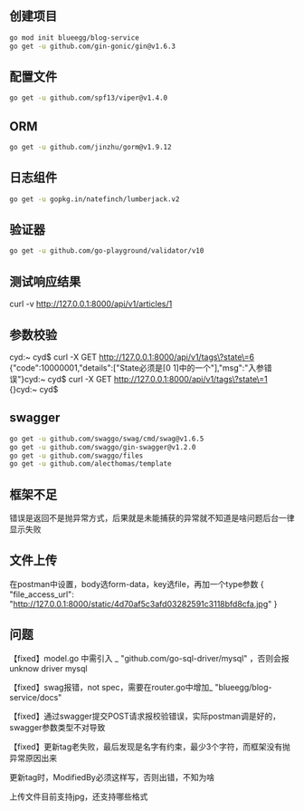 ## 创建项目

```bash
go mod init blueegg/blog-service
go get -u github.com/gin-gonic/gin@v1.6.3
```

## 配置文件

```bash
go get -u github.com/spf13/viper@v1.4.0
```

## ORM

```bash
go get -u github.com/jinzhu/gorm@v1.9.12
```

## 日志组件

```bash
go get -u gopkg.in/natefinch/lumberjack.v2
```

## 验证器

```bash
go get -u github.com/go-playground/validator/v10
```

## 测试响应结果

curl -v http://127.0.0.1:8000/api/v1/articles/1

## 参数校验

cyd:~ cyd$ curl -X GET http://127.0.0.1:8000/api/v1/tags\?state\=6
{"code":10000001,"details":["State必须是[0 1]中的一个"],"msg":"入参错误"}cyd:~ cyd$ curl -X GET http://127.0.0.1:8000/api/v1/tags\?state\=1
{}cyd:~ cyd$

## swagger

```bash
go get -u github.com/swaggo/swag/cmd/swag@v1.6.5
go get -u github.com/swaggo/gin-swagger@v1.2.0 
go get -u github.com/swaggo/files
go get -u github.com/alecthomas/template
```

## 框架不足

错误是返回不是抛异常方式，后果就是未能捕获的异常就不知道是啥问题后台一律显示失败

## 文件上传

在postman中设置，body选form-data，key选file，再加一个type参数
{
"file_access_url": "http://127.0.0.1:8000/static/4d70af5c3afd03282591c3118bfd8cfa.jpg"
}

## 问题

【fixed】model.go 中需引入 _ "github.com/go-sql-driver/mysql" ，否则会报 unknow driver mysql  

【fixed】swag报错，not spec，需要在router.go中增加_ "blueegg/blog-service/docs"

【fixed】通过swagger提交POST请求报校验错误，实际postman调是好的，swagger参数类型不对导致

【fixed】更新tag老失败，最后发现是名字有约束，最少3个字符，而框架没有抛异常原因出来

更新tag时，ModifiedBy必须这样写，否则出错，不知为啥

上传文件目前支持jpg，还支持哪些格式